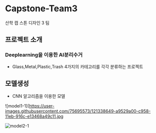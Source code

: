 # Capstone-Team3
산학 캡 스톤 디자인 3 팀
## 프로젝트 소개
### Deeplearning을 이용한 AI분리수거
* Glass,Metal,Plastic,Trash 4가지의 카테고리를 각각 분류하는 프로젝트

## 모델생성
* CNN 알고리즘을 이용한 모델

![model1-1](https://user-images.githubusercontent.com/75695573/121338649-a9529a00-c958-11eb-916c-e13468a49c11.jpg

![model2-1](https://user-images.githubusercontent.com/75695573/121339064-123a1200-c959-11eb-8d05-63a69f6dabeb.jpg)

